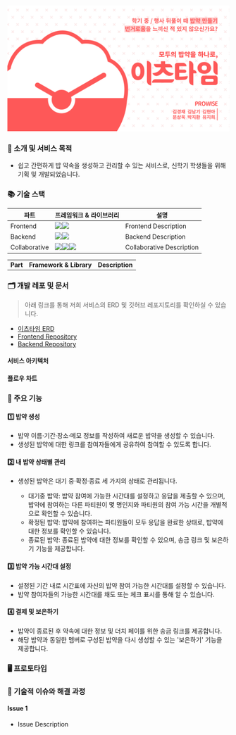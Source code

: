 <div align="center">
  <img src="https://github.com/goormthon-Univ/2024_BEOTKKOTTHON_TEAM_11/blob/main/pics/eatstime_intro.png" width="auto" height="auto">
</div>

### 🔖 소개 및 서비스 목적
  - 쉽고 간편하게 밥 약속을 생성하고 관리할 수 있는 서비스로, 신학기 학생들을 위해 기획 및 개발되었습니다.
 
### 📚 기술 스택

|파트|프레임워크 & 라이브러리|설명|
|---|---|---|
|Frontend|<img src="https://img.shields.io/badge/React-61DAFB?style=flat-square&logo=react&logoColor=white"/><img src="https://img.shields.io/badge/Redux-3178C6?style=flat-square&logo=redux&logoColor=white"/>|Frontend Description|
|Backend|<img src="https://img.shields.io/badge/Spring Boot-6DB33F?style=flat-square&logo=springboot&logoColor=white"/><img src="https://img.shields.io/badge/MySQL-4479A1?style=flat-square&logo=mysql&logoColor=white"/>|Backend Description|
|Collaborative|<img src="https://img.shields.io/badge/Notion-000000?style=flat-square&logo=notion&logoColor=white"/><img src="https://img.shields.io/badge/Figma-F24E1E?style=flat-square&logo=figma&logoColor=white"/><img src="https://img.shields.io/badge/GitHub-181717?style=flat-square&logo=github&logoColor=white"/>|Collaborative Description|

<table>
  <tr>
    <td align="center"><b>Part</b></td>
    <td align="center"><b>Framework & Library</b></td>
    <td align="center"><b>Description</b></td>
  </tr>

  <tr>
    
  </tr>
</table>


### 🗂️ 개발 레포 및 문서
> 아래 링크를 통해 저희 서비스의 ERD 및 깃허브 레포지토리를 확인하실 수 있습니다.

- [이츠타임 ERD](https://www.erdcloud.com/d/txHpp4bQaeeqAntZJ)
- [Frontend Repository](https://github.com/goormthon-Univ/2024_BEOTKKOTTHON_TEAM_11_FE)
- [Backend Repository](https://github.com/goormthon-Univ/2024_BEOTKKOTTHON_TEAM_11_BE)

#### 서비스 아키텍처

#### 플로우 차트

### 🔗 주요 기능

  #### 1️⃣ 밥약 생성
  - 밥약 이름·기간·장소·메모 정보를 작성하여 새로운 밥약을 생성할 수 있습니다.
  - 생성된 밥약에 대한 링크를 참여자들에게 공유하여 참여할 수 있도록 합니다.

  #### 2️⃣ 내 밥약 상태별 관리
  - 생성된 밥약은 대기 중·확정·종료 세 가지의 상태로 관리됩니다.

    + 대기중 밥약: 밥약 참여에 가능한 시간대를 설정하고 응답을 제출할 수 있으며, 밥약에 참여하는 다른 파티원이 몇 명인지와 파티원의 참여 가능 시간을 개별적으로 확인할 수 있습니다.
    + 확정된 밥약: 밥약에 참여하는 파티원들이 모두 응답을 완료한 상태로, 밥약에 대한 정보를 확인할 수 있습니다.
    + 종료된 밥약: 종료된 밥약에 대한 정보를 확인할 수 있으며, 송금 링크 및 보은하기 기능을 제공합니다. 

  #### 3️⃣ 밥약 가능 시간대 설정
  - 설정된 기간 내로 시간표에 자신의 밥약 참여 가능한 시간대를 설정할 수 있습니다.
  - 밥약 참여자들의 가능한 시간대를 채도 또는 체크 표시를 통해 알 수 있습니다.

  #### 4️⃣ 결제 및 보은하기
  - 밥약이 종료된 후 약속에 대한 정보 및 더치 페이를 위한 송금 링크를 제공합니다.
  - 해당 밥약과 동일한 멤버로 구성된 밥약을 다시 생성할 수 있는 '보은하기' 기능을 제공합니다.

### 🖥️ 프로토타입

### 🔑 기술적 이슈와 해결 과정

  #### Issue 1
  - Issue Description
